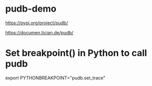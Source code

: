 # pudb-demo

https://pypi.org/project/pudb/

https://documen.tician.de/pudb/

# Set breakpoint() in Python to call pudb
export PYTHONBREAKPOINT="pudb.set_trace"
